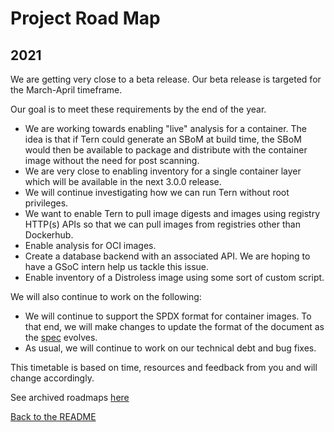 # Project Road Map

## 2021
We are getting very close to a beta release. Our beta release is targeted for the March-April timeframe.

Our goal is to meet these requirements by the end of the year.
- We are working towards enabling "live" analysis for a container. The idea is that if Tern could generate an SBoM at build time, the SBoM would then be available to package and distribute with the container image without the need for post scanning.
- We are very close to enabling inventory for a single container layer which will be available in the next 3.0.0 release.
- We will continue investigating how we can run Tern without root privileges.
- We want to enable Tern to pull image digests and images using registry HTTP(s) APIs so that we can pull images from registries other than Dockerhub.
- Enable analysis for OCI images.
- Create a database backend with an associated API. We are hoping to have a GSoC intern help us tackle this issue.
- Enable inventory of a Distroless image using some sort of custom script.


We will also continue to work on the following:
- We will continue to support the SPDX format for container images. To that end, we will make changes to update the format of the document as the [spec](https://spdx.org/sites/cpstandard/files/pages/files/spdxversion2.1.pdf) evolves.
- As usual, we will continue to work on our technical debt and bug fixes.

This timetable is based on time, resources and feedback from you and will change accordingly.

See archived roadmaps [here](project-roadmap-archive.md)

[Back to the README](../README.md)
